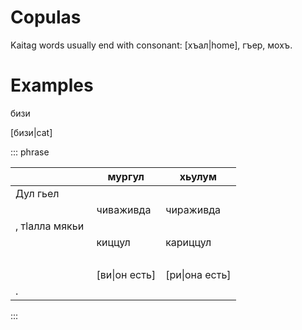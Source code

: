 # Copulas

Kaitag words usually end with consonant: [хъал|home], гъер, мохъ.

# Examples

<p><W h="cat">бизи</W></p>

[бизи|cat]

::: phrase

|                      | мургул        | хьулум         |
| -------------------- | ------------- | -------------- |
| Дул гьел&nbsp;       |
|                      | чиваживда     | чираживда      |
| , тӏалла мякьи&nbsp; |
|                      | киццул        | кариццул       |
| &nbsp;               |
|                      | [ви\|он есть] | [ри\|она есть] |
| .                    |               |

:::
